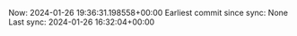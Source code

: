 Now: 2024-01-26 19:36:31.198558+00:00 Earliest commit since sync: None Last sync: 2024-01-26 16:32:04+00:00
